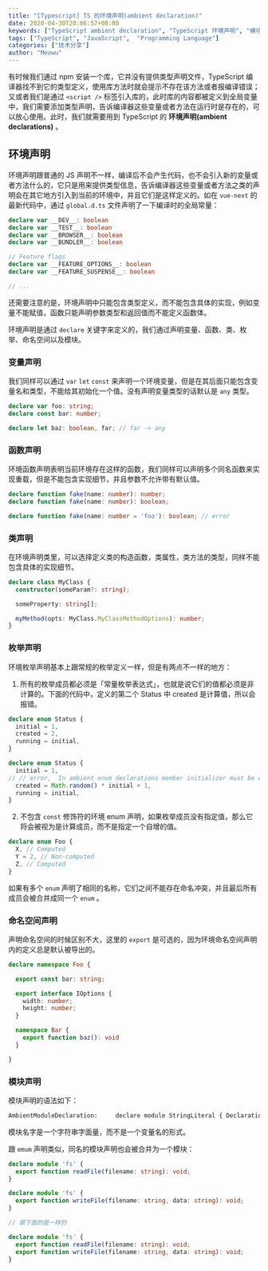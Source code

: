```yaml
---
title: "[Typescript] TS 的环境声明(ambient declaration)"
date: 2020-04-30T20:06:57+08:00
keywords: ["TypeScript ambient declaration", "TypeScript 环境声明", "模块声明", "typescript3.7", "TypeScript命名空间声明", "typescript for beginners", "learn typescript", "static type check", "dive into typescript"]
tags: ["TypeScript", "JavaScript",  "Programming Language"]
categories: ["技术分享"]
author: "Meowu"
---
```


有时候我们通过 npm 安装一个库，它并没有提供类型声明文件，TypeScript 编译器找不到它的类型定义，使用库方法时就会提示不存在该方法或者报编译错误；又或者我们是通过 `<script />` 标签引入库的，此时库的内容都被定义到全局变量中，我们需要添加类型声明，告诉编译器这些变量或者方法在运行时是存在的，可以放心使用。此时，我们就需要用到 TypeScript 的 **环境声明(ambient declarations)** 。

## 环境声明
环境声明跟普通的 JS 声明不一样，编译后不会产生代码，也不会引入新的变量或者方法什么的，它只是用来提供类型信息，告诉编译器这些变量或者方法之类的声明会在其它地方引入到当前的环境中，并且它们是这样定义的。如在 `vue-next` 的最新代码中，通过 `global.d.ts` 文件声明了一下编译时的全局常量：
```typescript
declare var __DEV__: boolean
declare var __TEST__: boolean
declare var __BROWSER__: boolean
declare var __BUNDLER__: boolean

// Feature flags
declare var __FEATURE_OPTIONS__: boolean
declare var __FEATURE_SUSPENSE__: boolean

// ...
```

还需要注意的是，环境声明中只能包含类型定义，而不能包含具体的实现，例如变量不能赋值，函数只能声明参数类型和返回值而不能定义函数体。

环境声明是通过 `declare` 关键字来定义的，我们通过声明变量、函数、类、枚举、命名空间以及模块。


### 变量声明
我们同样可以通过 `var` `let` `const` 来声明一个环境变量，但是在其后面只能包含变量名和类型，不能给其初始化一个值。没有声明变量类型的话默认是 `any` 类型。

```typescript
declare var foo: string;
declare const bar: number;

declare let baz: boolean, far; // far -> any
```

### 函数声明
环境函数声明表明当前环境存在这样的函数，我们同样可以声明多个同名函数来实现重载，但是不能包含实现细节，并且参数不允许带有默认值。

```typescript
declare function fake(name: number): number;
declare function fake(name: number): boolean;

declare function fake(name: number = 'foo'): boolean; // error
```

### 类声明
在环境声明类里，可以选择定义类的构造函数，类属性，类方法的类型，同样不能包含具体的实现细节。
```typescript
declare class MyClass {
  constructor(someParam?: string);

  someProperty: string[];

  myMethod(opts: MyClass.MyClassMethodOptions): number;
}
```

### 枚举声明

环境枚举声明基本上跟常规的枚举定义一样，但是有两点不一样的地方：

1. 所有的枚举成员都必须是「常量枚举表达式」，也就是说它们的值都必须是非计算的。下面的代码中，定义的第二个 Status 中 created 是计算值，所以会报错。
   
```typescript
declare enum Status {
  initial = 1,
  created = 2,
  running = initial,
}

declare enum Status {
  initial = 1,
// // error,  In ambient enum declarations member initializer must be constant expression.
  created = Math.random() * initial + 1, 
  running = initial,
}

```

2. 不包含 `const` 修饰符的环境 enum 声明，如果枚举成员没有指定值，那么它将会被视为是计算成员，而不是指定一个自增的值。
```typescript
declare enum Foo {
  X, // Computed
  Y = 2, // Non-computed
  Z, // Computed
}

```

如果有多个 `enum` 声明了相同的名称，它们之间不能存在命名冲突，并且最后所有成员会被合并成同一个 `enum` 。

### 命名空间声明
声明命名空间的时候区别不大，这里的 `export` 是可选的，因为环境命名空间声明内的定义总是默认被导出的。
```typescript
declare namespace Foo {

  export const bar: string;

  export interface IOptions {
    width: number;
    height: number;
  }

  namespace Bar {
    export function baz(): void
  }

}

```

### 模块声明

模块声明的语法如下：

```bash
AmbientModuleDeclaration:     declare module StringLiteral { DeclarationModule } 

```

模块名字是一个字符串字面量，而不是一个变量名的形式。

跟 `emum` 声明类似，同名的模块声明也会被合并为一个模块：

```typescript
declare module 'fs' {
  export function readFile(filename: string): void;
}

declare module 'fs' {
  export function writeFile(filename: string, data: string): void;
}

// 跟下面的是一样的

declare module 'fs' {
  export function readFile(filename: string): void;
  export function writeFile(filename: string, data: string): void;
}
```

